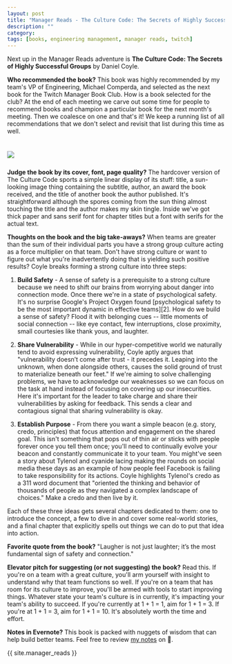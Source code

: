 ```yaml
---
layout: post
title: "Manager Reads - The Culture Code: The Secrets of Highly Successful Groups"
description: ""
category: 
tags: [books, engineering management, manager reads, twitch]
---
```


Next up in the Manager Reads adventure is **The Culture Code: The Secrets of Highly Successful Groups** by Daniel Coyle.

**Who recommended the book?** This book was highly recommended by my team's VP of Engineering, Michael Comperda, and selected as the next book for the Twitch Manager Book Club. How is a book selected for the club? At the end of each meeting we carve out some time for people to recommend books and champion a particular book for the next month's meeting. Then we coalesce on one and that's it! We keep a running list of all recommendations that we don't select and revisit that list during this time as well. 

<div>
    <img class="rounded-corners" style="max-width: 360px; border: 1px; margin-top: 24px;" src="{{ site.images2018 }}/12-10/culture-code.png"/>
    <p class="caption-text" style="line-height: 1.5em; margin-bottom: 24px;"><strong></strong></p>
</div>

**Judge the book by its cover, font, page quality?** The hardcover version of The Culture Code sports a simple linear display of its stuff: title, a sun-looking image thing containing the subtitle, author, an award the book received, and the title of another book the author published. It's straightforward although the spores coming from the sun thing almost touching the title and the author makes my skin tingle. Inside we've got thick paper and sans serif font for chapter titles but a font with serifs for the actual text. 

**Thoughts on the book and the big take-aways?** When teams are greater than the sum of their individual parts you have a strong group culture acting as a force multiplier on that team. Don't have strong culture or want to figure out what you're inadvertently doing that is yielding such positive results? Coyle breaks forming a strong culture into three steps:

1. **Build Safety** - A sense of safety is a prerequisite to a strong culture because we need to shift our brains from worrying about danger into connection mode. Once there we're in a state of psychological safety. It's no surprise Google's Project Oxygen found [psychological safety to be the most important dynamic in effective teams][2]. How do we build a sense of safety? Flood it with belonging cues -- little moments of social connection -- like eye contact, few interruptions, close proximity, small courtesies like thank yous, and laughter.<br>

2. **Share Vulnerability** - While in our hyper-competitive world we naturally tend to avoid expressing vulnerability, Coyle aptly argues that "vulnerability doesn’t come after trust - it precedes it. Leaping into the unknown, when done alongside others, causes the solid ground of trust to materialize beneath our feet." If we're aiming to solve challenging problems, we have to acknowledge our weaknesses so we can focus on the task at hand instead of focusing on covering up our insecurities. Here it's important for the leader to take charge and share their vulnerabilities by asking for feedback. This sends a clear and contagious signal that sharing vulnerability is okay.<br>

3. **Establish Purpose** - From there you want a simple beacon (e.g. story, credo, principles) that focus attention and engagement on the shared goal. This isn't something that pops out of thin air or sticks with people forever once you tell them once; you'll need to continually evolve your beacon and constantly communicate it to your team. You might've seen a story about Tylenol and cyanide lacing making the rounds on social media these days as an example of how people feel Facebook is failing to take responsibility for its actions. Coyle highlights Tylenol's credo as a 311 word document that "oriented the thinking and behavior of thousands of people as they navigated a complex landscape of choices." Make a credo and then live by it. 

Each of these three ideas gets several chapters dedicated to them: one to introduce the concept, a few to dive in and cover some real-world stories, and a final chapter that explicitly spells out things we can do to put that idea into action. 

**Favorite quote from the book?** "Laugher is not just laughter; it’s the most fundamental sign of safety and connection."

**Elevator pitch for suggesting (or not suggesting) the book?** Read this. If you're on a team with a great culture, you'll arm yourself with insight to understand why that team functions so well. If you're on a team that has room for its culture to improve, you'll be armed with tools to start improving things. Whatever state your team's culture is in currently, it's impacting your team's ability to succeed. If you're currently at 1 + 1 = 1, aim for 1 + 1 = 3. If you're at 1 + 1 = 3, aim for 1 + 1 = 10. It's absolutely worth the time and effort. 

**Notes in Evernote?** This book is packed with nuggets of wisdom that can help build better teams. Feel free to review [my notes][1] on 🐘.

{{ site.manager_reads }}

[1]: https://www.evernote.com/l/AOSZTUlhnI5MQZWebJOsAEcCgQC7CBKSB4c
[3]: https://rework.withgoogle.com/guides/understanding-team-effectiveness/steps/foster-psychological-safety/
